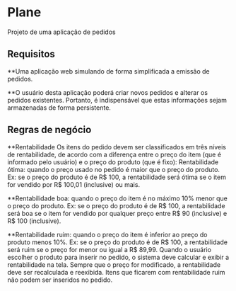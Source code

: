# Plane
Projeto de uma aplicação de pedidos

## Requisitos
**Uma aplicação web simulando de forma simplificada a emissão de pedidos.

**O usuário desta aplicação poderá criar novos pedidos e alterar os pedidos existentes.
Portanto, é indispensável que estas informações sejam armazenadas de forma
persistente.

## Regras de negócio

**Rentabilidade
Os itens do pedido devem ser classificados em três níveis de rentabilidade, de
acordo com a diferença entre o preço do item (que é informado pelo usuário) e o
preço do produto (que é fixo):
Rentabilidade ótima: quando o preço usado no pedido é maior que o preço do
produto. Ex: se o preço do produto é de R$ 100, a rentabilidade será ótima se o item
for vendido por R$ 100,01 (inclusive) ou mais.

**Rentabilidade boa: quando o preço do item é no máximo 10% menor que o preço
do produto. Ex: se o preço do produto é de R$ 100, a rentabilidade será boa se o item
for vendido por qualquer preço entre R$ 90 (inclusive) e R$ 100 (inclusive).

**Rentabilidade ruim: quando o preço do item é inferior ao preço do produto menos
10%. Ex: se o preço do produto é de R$ 100, a rentabilidade será ruim se o preço for
menor ou igual a R$ 89,99.
Quando o usuário escolher o produto para inserir no pedido, o sistema deve calcular
e exibir a rentabilidade na tela. Sempre que o preço for modificado, a rentabilidade
deve ser recalculada e reexibida. Itens que ficarem com rentabilidade ruim não
podem ser inseridos no pedido.
